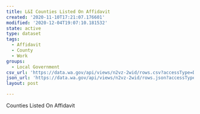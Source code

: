```yaml
---
title: L&I Counties Listed On Affidavit
created: '2020-11-10T17:21:07.176601'
modified: '2020-12-04T19:07:10.181532'
state: active
type: dataset
tags:
  - Affidavit
  - County
  - Work
groups:
  - Local Government
csv_url: 'https://data.wa.gov/api/views/n2vz-2wid/rows.csv?accessType=DOWNLOAD'
json_url: 'https://data.wa.gov/api/views/n2vz-2wid/rows.json?accessType=DOWNLOAD'
layout: post

---
```

Counties Listed On Affidavit
